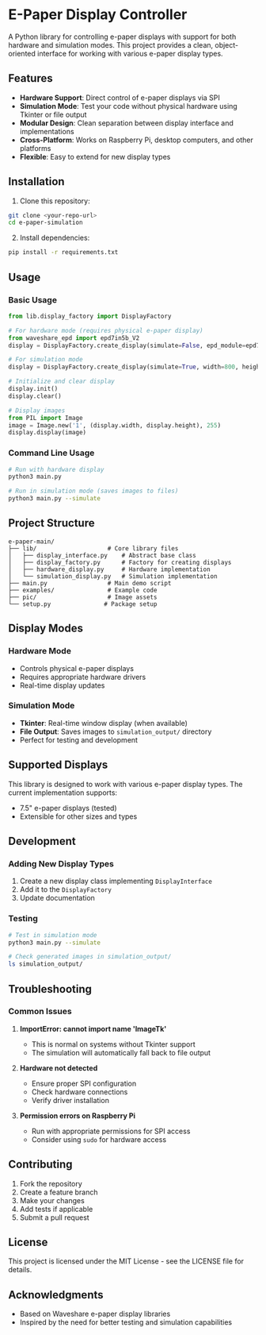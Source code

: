# E-Paper Display Controller

A Python library for controlling e-paper displays with support for both hardware and simulation modes. This project provides a clean, object-oriented interface for working with various e-paper display types.

## Features

- **Hardware Support**: Direct control of e-paper displays via SPI
- **Simulation Mode**: Test your code without physical hardware using Tkinter or file output
- **Modular Design**: Clean separation between display interface and implementations
- **Cross-Platform**: Works on Raspberry Pi, desktop computers, and other platforms
- **Flexible**: Easy to extend for new display types

## Installation

1. Clone this repository:

```bash
git clone <your-repo-url>
cd e-paper-simulation
```

2. Install dependencies:

```bash
pip install -r requirements.txt
```

## Usage

### Basic Usage

```python
from lib.display_factory import DisplayFactory

# For hardware mode (requires physical e-paper display)
from waveshare_epd import epd7in5b_V2
display = DisplayFactory.create_display(simulate=False, epd_module=epd7in5b_V2)

# For simulation mode
display = DisplayFactory.create_display(simulate=True, width=800, height=480)

# Initialize and clear display
display.init()
display.clear()

# Display images
from PIL import Image
image = Image.new('1', (display.width, display.height), 255)
display.display(image)
```

### Command Line Usage

```bash
# Run with hardware display
python3 main.py

# Run in simulation mode (saves images to files)
python3 main.py --simulate
```

## Project Structure

```
e-paper-main/
├── lib/                    # Core library files
│   ├── display_interface.py    # Abstract base class
│   ├── display_factory.py      # Factory for creating displays
│   ├── hardware_display.py     # Hardware implementation
│   └── simulation_display.py   # Simulation implementation
├── main.py                 # Main demo script
├── examples/               # Example code
├── pic/                    # Image assets
└── setup.py               # Package setup
```

## Display Modes

### Hardware Mode

- Controls physical e-paper displays
- Requires appropriate hardware drivers
- Real-time display updates

### Simulation Mode

- **Tkinter**: Real-time window display (when available)
- **File Output**: Saves images to `simulation_output/` directory
- Perfect for testing and development

## Supported Displays

This library is designed to work with various e-paper display types. The current implementation supports:

- 7.5" e-paper displays (tested)
- Extensible for other sizes and types

## Development

### Adding New Display Types

1. Create a new display class implementing `DisplayInterface`
2. Add it to the `DisplayFactory`
3. Update documentation

### Testing

```bash
# Test in simulation mode
python3 main.py --simulate

# Check generated images in simulation_output/
ls simulation_output/
```

## Troubleshooting

### Common Issues

1. **ImportError: cannot import name 'ImageTk'**

   - This is normal on systems without Tkinter support
   - The simulation will automatically fall back to file output

2. **Hardware not detected**

   - Ensure proper SPI configuration
   - Check hardware connections
   - Verify driver installation

3. **Permission errors on Raspberry Pi**
   - Run with appropriate permissions for SPI access
   - Consider using `sudo` for hardware access

## Contributing

1. Fork the repository
2. Create a feature branch
3. Make your changes
4. Add tests if applicable
5. Submit a pull request

## License

This project is licensed under the MIT License - see the LICENSE file for details.

## Acknowledgments

- Based on Waveshare e-paper display libraries
- Inspired by the need for better testing and simulation capabilities
